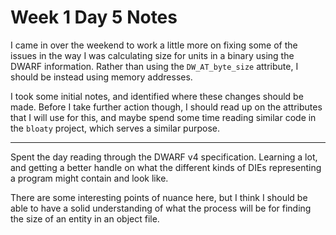 # Week 1 Day 5 Notes

I came in over the weekend to work a little more on fixing some of the issues
in the way I was calculating size for units in a binary using the DWARF
information. Rather than using the `DW_AT_byte_size` attribute, I should be
instead using memory addresses.

I took some initial notes, and identified where these changes should be made.
Before I take further action though, I should read up on the attributes that
I will use for this, and maybe spend some time reading similar code in
the `bloaty` project, which serves a similar purpose.

---

Spent the day reading through the DWARF v4 specification. Learning a lot, and
getting a better handle on what the different kinds of DIEs representing a
program might contain and look like.

There are some interesting points of nuance here, but I think I should be able
to have a solid understanding of what the process will be for finding the size
of an entity in an object file.

